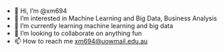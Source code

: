 - 👋 Hi, I’m @xm694
- 👀 I’m interested in Machine Learning and Big Data, Business Analysis
- 🌱 I’m currently learning machine learning and big data
- 💞️ I’m looking to collaborate on anything fun
- 📫 How to reach me xm694@uowmail.edu.au

<!---
xm694/xm694 is a ✨ special ✨ repository because its `README.md` (this file) appears on your GitHub profile.
You can click the Preview link to take a look at your changes.
--->
